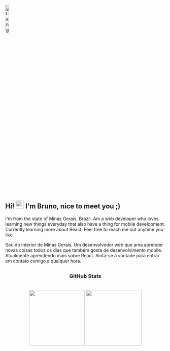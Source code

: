 <p align="left"><img width=15%" src="https://github.com/alansmathew/alansmathew/raw/master/lang.gif" alt="lang image here" /></p>
 
## Hi! <img src="https://media.giphy.com/media/hvRJCLFzcasrR4ia7z/giphy.gif" width="25px"> I'm Bruno, nice to meet you ;)
 
I'm from the state of Minas Gerais, Brazil. Am a web developer who loves learning new things everyday that also have a thing for mobile development. Currently learning more about React. Feel free to reach me out anytime you like. 

Sou do interior de Minas Gerais. Um desenvolvedor web que ama aprender novas coisas todos os dias que também gosta de desenvolvimento mobile. Atualmente aprendendo mais sobre React. Sinta-se à vontade para entrar em contato comigo a qualquer hora.

## <h3 align="center">GitHub Stats</h3>
 </br>
 
 <div align = "center">
 <img height="175em" src="https://github-readme-stats.vercel.app/api?username=brunonasc74&include_all_commits=true&show_icons=true&title_color=2cc1eb&text_color=e7e7e7&icon_color=2cc1eb&bg_color=0b0e13"/>
  <img height="175em" src="https://github-readme-stats.vercel.app/api/top-langs/?username=brunonasc74&layout=compact&title_color=2cc1eb&text_color=e7e7e7&icon_color=007bff&bg_color=0b0e13"/>
</div>
